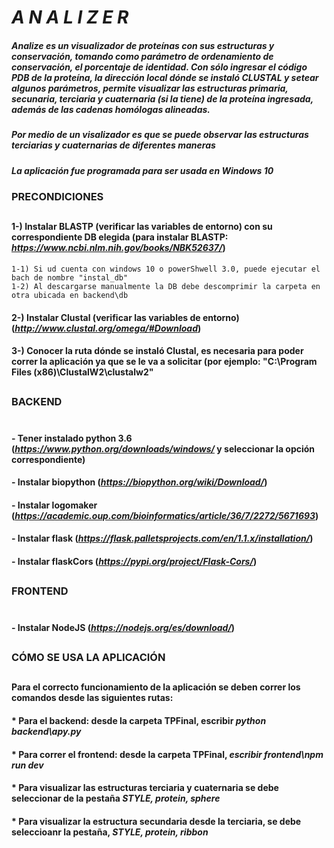 # ***A N A L I Z E R***

##### Analize es un visualizador de proteínas con sus estructuras y conservación, tomando como parámetro de ordenamiento de conservación, el porcentaje de identidad. Con sólo ingresar el código PDB de la proteína, la dirección local dónde se instaló CLUSTAL y setear algunos parámetros, permite visualizar las estructuras primaria, secunaria, terciaria y cuaternaria (si la tiene) de la proteína ingresada, además de las cadenas homólogas alineadas.

##### Por medio de un visalizador es que se puede observar las estructuras terciarias y cuaternarias de diferentes maneras

##### La aplicación fue programada para ser usada en Windows 10
### PRECONDICIONES
##
#### 1-) Instalar BLASTP (verificar las variables de entorno) con su correspondiente DB elegida (para instalar BLASTP: *https://www.ncbi.nlm.nih.gov/books/NBK52637/*)
	1-1) Si ud cuenta con windows 10 o powerShwell 3.0, puede ejecutar el bach de nombre "instal_db"
	1-2) Al descargarse manualmente la DB debe descomprimir la carpeta en otra ubicada en backend\db
#### 2-) Instalar Clustal (verificar las variables de entorno) (*http://www.clustal.org/omega/#Download*)
#### 3-) Conocer la ruta dónde se instaló Clustal, es necesaria para poder correr la aplicación ya que se le va a solicitar (por ejemplo: "C:\\Program Files (x86)\\ClustalW2\\clustalw2"
##
##
### BACKEND
#
#### - Tener instalado python 3.6 (*https://www.python.org/downloads/windows/* y seleccionar la opción correspondiente)
#### - Instalar biopython (*https://biopython.org/wiki/Download/*)
#### - Instalar logomaker (*https://academic.oup.com/bioinformatics/article/36/7/2272/5671693*)
#### - Instalar flask (*https://flask.palletsprojects.com/en/1.1.x/installation/*)
#### - Instalar flaskCors (*https://pypi.org/project/Flask-Cors/*)
##
##
### FRONTEND
#
#### - Instalar NodeJS (*https://nodejs.org/es/download/*)
##
##
### CÓMO SE USA LA APLICACIÓN
##
#### Para el correcto funcionamiento de la aplicación se deben correr los comandos desde las siguientes rutas:
#### * Para el **backend**: desde la carpeta TPFinal, escribir *python backend\apy.py*
#### * Para correr el **frontend**: desde la carpeta TPFinal, *escribir frontend\npm run dev*
#### * Para visualizar las estructuras terciaria y cuaternaria se debe seleccionar de la pestaña *STYLE, protein, sphere*
#### * Para visualizar la estructura secundaria desde la terciaria, se debe seleccioanr la pestaña, *STYLE, protein, ribbon*



